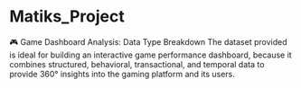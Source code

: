 # Matiks_Project



🎮 Game Dashboard Analysis: Data Type Breakdown
The dataset provided is ideal for building an interactive game performance dashboard, because it combines structured, behavioral, transactional, and temporal data to provide 360° insights into the gaming platform and its users.
